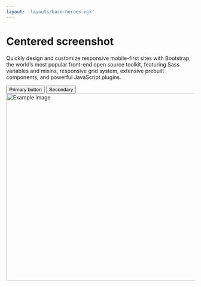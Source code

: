 ```yaml
---
layout: 'layouts/base-heroes.njk'
---
```


  <div class="px-4 pt-5 my-5 text-center border-bottom">
    <h1 class="display-4 fw-bold">Centered screenshot</h1>
    <div class="col-lg-6 mx-auto">
      <p class="lead mb-4">Quickly design and customize responsive mobile-first sites with Bootstrap, the world’s most popular front-end open source toolkit, featuring Sass variables and mixins, responsive grid system, extensive prebuilt components, and powerful JavaScript plugins.</p>
      <div class="d-grid gap-2 d-sm-flex justify-content-sm-center mb-5">
        <button type="button" class="btn btn-primary btn-lg px-4 me-sm-3">Primary button</button>
        <button type="button" class="btn btn-outline-secondary btn-lg px-4">Secondary</button>
      </div>
    </div>
    <div class="overflow-hidden" style="max-height: 30vh;">
      <div class="container px-5">
        <img src="../images/bootstrap-docs.png" class="img-fluid border rounded-3 shadow-lg mb-4" alt="Example image" width="700" height="500" loading="lazy">
      </div>
    </div>
  </div>

